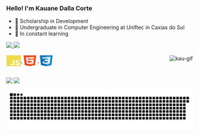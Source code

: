### Hello! I'm Kauane Dalla Corte

- 🔭 Scholarship in Development
- 🌱 Undergraduate in Computer Engineering at Uniftec in Caxias do Sul
- 📔 In constant learning

 <div>
  <a href="https://github.com/kaudc">
  <img height="180em" src="https://github-readme-stats.vercel.app/api?username=kaudc&show_icons=true&theme=monokai&include_all_commits=true&count_private=true"/>
  <img height="180em" src="https://github-readme-stats.vercel.app/api/top-langs/?username=kaudc&layout=compact&langs_count=7&theme=monokai"/>
</div>
  
<div style="display: inline_block"><br>
  <img align="center" alt="kau-Js" height="30" width="40" src="https://raw.githubusercontent.com/devicons/devicon/master/icons/javascript/javascript-plain.svg">
  <img align="center" alt="kau-HTML" height="30" width="40" src="https://raw.githubusercontent.com/devicons/devicon/master/icons/html5/html5-original.svg">
  <img align="center" alt="kau-CSS" height="30" width="40" src="https://raw.githubusercontent.com/devicons/devicon/master/icons/css3/css3-original.svg">
  <img align="right" alt="kau-gif" src="https://media.discordapp.net/attachments/761773953915158562/875226654027440158/ezgif.com-gif-maker.gif?width=200&height=200">
</div>
  
   ##
  
<div> 
  <a href="https://instagram.com/kaudc" target="_blank"><img src="https://img.shields.io/badge/-Instagram-%23E4405F?style=for-the-badge&logo=instagram&logoColor=white" target="_blank"></a>
  <a href="https://www.linkedin.com/in/kauanedallacorte" target="_blank"><img src="https://img.shields.io/badge/-LinkedIn-%230077B5?style=for-the-badge&logo=linkedin&logoColor=white" target="_blank"></a> 
  
  ![Snake animation](https://github.com/kaudc/kaudc/blob/output/github-contribution-grid-snake.svg)
  
</div>
  
 
